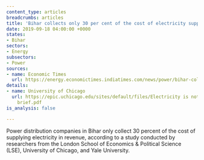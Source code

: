 ```yaml
---
content_type: articles
breadcrumbs: articles
title: 'Bihar collects only 30 per cent of the cost of electricity supply: Study'
date: 2019-09-18 04:00:00 +0000
states:
- Bihar
sectors:
- Energy
subsectors:
- Power
sources:
- name: Economic Times
  url: https://energy.economictimes.indiatimes.com/news/power/bihar-collects-only-30-per-cent-of-the-cost-of-electricity-supply-study/71096627
details:
- name: University of Chicago
  url: https://epic.uchicago.edu/sites/default/files/Electricity is not a right growth
    brief.pdf
is_analysis: false

---
```

Power distribution companies in Bihar only collect 30 percent of the cost of supplying electricity in revenue, according to a study conducted by researchers from the London School of Economics & Political Science (LSE), University of Chicago, and Yale University.